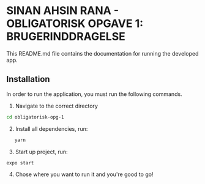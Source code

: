 # SINAN AHSIN RANA - OBLIGATORISK OPGAVE 1: BRUGERINDDRAGELSE

This README.md file contains the documentation for running the developed app.

## Installation

In order to run the application, you must run the following commands.

1. Navigate to the correct directory

```bash
cd obligatorisk-opg-1
```

2. Install all dependencies, run:

```bash
   yarn
```

3. Start up project, run:

```bash
expo start
```

4. Chose where you want to run it and you're good to go!

